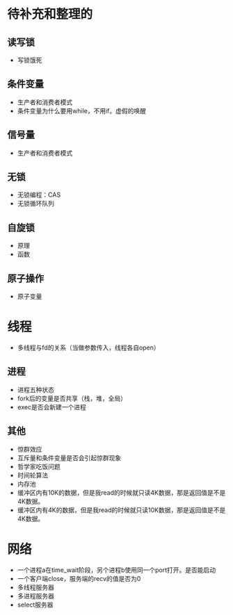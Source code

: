 # 待补充和整理的

## 读写锁

+ 写锁饿死

## 条件变量

+ 生产者和消费者模式
+ 条件变量为什么要用while，不用if。虚假的唤醒

## 信号量

+ 生产者和消费者模式

## 无锁

+ 无锁编程：CAS
+ 无锁循环队列

## 自旋锁

+ 原理
+ 函数

## 原子操作

+ 原子变量

# 线程

+ 多线程与fd的关系（当做参数传入，线程各自open）

## 进程

+ 进程五种状态
+ fork后的变量是否共享（栈，堆，全局）
+ exec是否会新建一个进程

## 其他

+ 惊群效应
+ 互斥量和条件变量是否会引起惊群现象
+ 哲学家吃饭问题
+ 时间轮算法
+ 内存池
+ 缓冲区内有10K的数据，但是我read的时候就只读4K数据，那是返回值是不是4K数据。
+ 缓冲区内有4K的数据，但是我read的时候就只读10K数据，那是返回值是不是4K数据。

# 网络

+ 一个进程a在time_wait阶段，另个进程b使用同一个port打开。是否能启动
+ 一个客户端close，服务端的recv的值是否为0
+ 多线程服务器
+ 多进程服务器
+ select服务器

